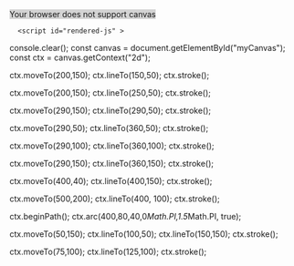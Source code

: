 

<!DOCTYPE html>
<html lang="en" >

<head>

  <meta charset="UTF-8">
  
<link rel="apple-touch-icon" type="image/png" href="https://static.codepen.io/assets/favicon/apple-touch-icon-5ae1a0698dcc2402e9712f7d01ed509a57814f994c660df9f7a952f3060705ee.png" />
<meta name="apple-mobile-web-app-title" content="CodePen">

<link rel="shortcut icon" type="image/x-icon" href="https://static.codepen.io/assets/favicon/favicon-aec34940fbc1a6e787974dcd360f2c6b63348d4b1f4e06c77743096d55480f33.ico" />

<link rel="mask-icon" type="" href="https://static.codepen.io/assets/favicon/logo-pin-8f3771b1072e3c38bd662872f6b673a722f4b3ca2421637d5596661b4e2132cc.svg" color="#111" />


  <title>CodePen - 2060-3</title>
  
  
  
  
<style>
canvas {
  background-color: lightgrey;
}
</style>

  
  
  
  

</head>

<body translate="no" >
  <canvas id="myCanvas" width="700" height="300">
  Your browser does not support canvas
</canvas>
  
  
  
      <script id="rendered-js" >
console.clear();
const canvas = document.getElementById("myCanvas");
const ctx = canvas.getContext("2d");

ctx.moveTo(200,150);
ctx.lineTo(150,50);
ctx.stroke();

ctx.moveTo(200,150);
ctx.lineTo(250,50);
ctx.stroke();

ctx.moveTo(290,150);
ctx.lineTo(290,50);
ctx.stroke();

ctx.moveTo(290,50);
ctx.lineTo(360,50);
ctx.stroke();

ctx.moveTo(290,100);
ctx.lineTo(360,100);
ctx.stroke();

ctx.moveTo(290,150);
ctx.lineTo(360,150);
ctx.stroke();

ctx.moveTo(400,40);
ctx.lineTo(400,150);
ctx.stroke();

ctx.moveTo(500,200);
ctx.lineTo(400, 100);
ctx.stroke();

ctx.beginPath();
ctx.arc(400,80,40,0*Math.PI,1.5*Math.PI, true);

ctx.moveTo(50,150);
ctx.lineTo(100,50);
ctx.lineTo(150,150);
ctx.stroke();

ctx.moveTo(75,100);
ctx.lineTo(125,100);
ctx.stroke();
    </script>

  

</body>

</html>
 

